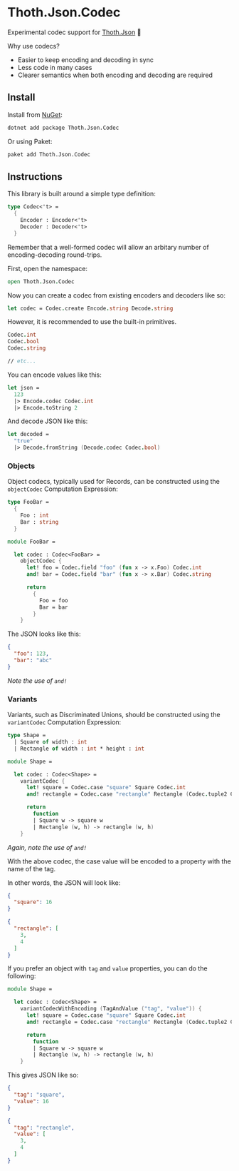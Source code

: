 # Thoth.Json.Codec

Experimental codec support for [Thoth.Json](https://github.com/thoth-org/Thoth.Json) 🧪

Why use codecs?

 * Easier to keep encoding and decoding in sync
 * Less code in many cases
 * Clearer semantics when both encoding and decoding are required

## Install

Install from [NuGet](https://www.nuget.org/packages/Thoth.Json.Codec/):

```bash
dotnet add package Thoth.Json.Codec
```

Or using Paket:

```bash
paket add Thoth.Json.Codec
```

## Instructions

This library is built around a simple type definition:

```fsharp
type Codec<'t> =
  {
    Encoder : Encoder<'t>
    Decoder : Decoder<'t>
  }
```

Remember that a well-formed codec will allow an arbitary number of encoding-decoding round-trips.

First, open the namespace:

```fsharp
open Thoth.Json.Codec
```

Now you can create a codec from existing encoders and decoders like so:

```fsharp
let codec = Codec.create Encode.string Decode.string
```

However, it is recommended to use the built-in primitives.

```fsharp
Codec.int
Codec.bool
Codec.string

// etc...
```

You can encode values like this:

```fsharp
let json =
  123
  |> Encode.codec Codec.int
  |> Encode.toString 2
```

And decode JSON like this:

```fsharp
let decoded =
  "true"
  |> Decode.fromString (Decode.codec Codec.bool)
```

### Objects

Object codecs, typically used for Records, can be constructed using the `objectCodec` Computation Expression:

```fsharp
type FooBar =
  {
    Foo : int
    Bar : string
  }

module FooBar =

  let codec : Codec<FooBar> =
    objectCodec {
      let! foo = Codec.field "foo" (fun x -> x.Foo) Codec.int
      and! bar = Codec.field "bar" (fun x -> x.Bar) Codec.string

      return
        {
          Foo = foo
          Bar = bar
        }
    }
```

The JSON looks like this:

```json
{
  "foo": 123,
  "bar": "abc"
}
```

*Note the use of `and!`*

### Variants

Variants, such as Discriminated Unions, should be constructed using the `variantCodec` Computation Expression:

```fsharp
type Shape =
  | Square of width : int
  | Rectangle of width : int * height : int

module Shape =

  let codec : Codec<Shape> =
    variantCodec {
      let! square = Codec.case "square" Square Codec.int
      and! rectangle = Codec.case "rectangle" Rectangle (Codec.tuple2 Codec.int Codec.int)

      return
        function
        | Square w -> square w
        | Rectangle (w, h) -> rectangle (w, h)
    }
```

*Again, note the use of `and!`*

With the above codec, the case value will be encoded to a property with the name of the tag.

In other words, the JSON will look like:

```json
{
  "square": 16
}
```

```json
{
  "rectangle": [
    3,
    4
  ]
}
```

If you prefer an object with `tag` and `value` properties, you can do the following:

```fsharp
module Shape =

  let codec : Codec<Shape> =
    variantCodecWithEncoding (TagAndValue ("tag", "value")) {
      let! square = Codec.case "square" Square Codec.int
      and! rectangle = Codec.case "rectangle" Rectangle (Codec.tuple2 Codec.int Codec.int)

      return
        function
        | Square w -> square w
        | Rectangle (w, h) -> rectangle (w, h)
    }
```

This gives JSON like so:

```json
{
  "tag": "square",
  "value": 16
}
```

```json
{
  "tag": "rectangle",
  "value": [
    3,
    4
  ]
}
```
